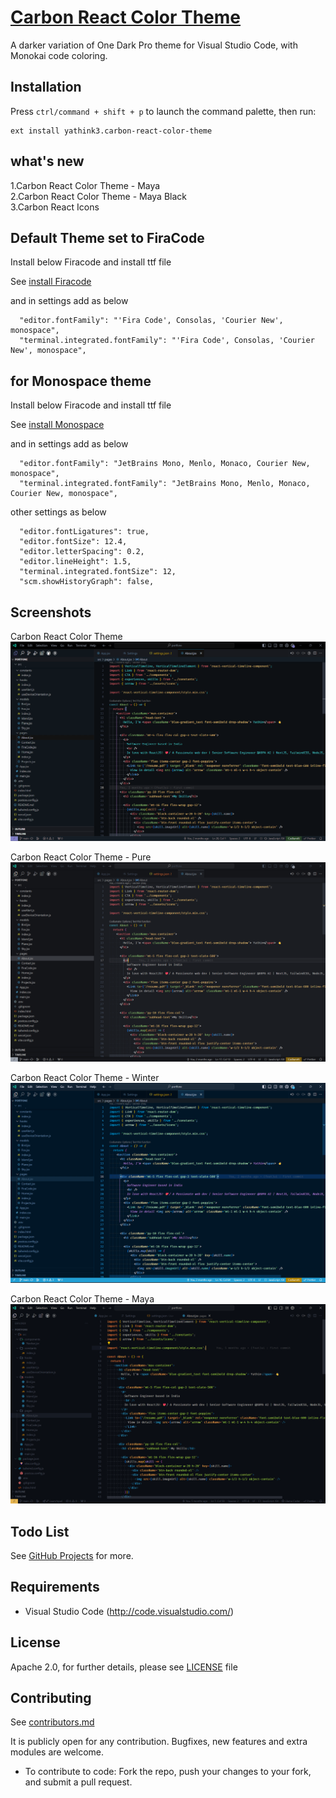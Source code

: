 # [Carbon React Color Theme](https://github.com/yathink3/carbon-react-color-theme)


A darker variation of One Dark Pro theme for Visual Studio Code, with Monokai code coloring.

## Installation

Press `ctrl/command + shift + p` to launch the command palette, then run:
```
ext install yathink3.carbon-react-color-theme
```
## what's new

1.Carbon React Color Theme - Maya<br/>
2.Carbon React Color Theme - Maya Black<br/>
3.Carbon React Icons


## Default Theme set to FiraCode

Install below Firacode and install ttf file

See [install Firacode](https://portfone.vercel.app/FiraCode.ttf)

and in settings add as below

```
  "editor.fontFamily": "'Fira Code', Consolas, 'Courier New', monospace",
  "terminal.integrated.fontFamily": "'Fira Code', Consolas, 'Courier New', monospace",
```

## for Monospace theme

Install below Firacode and install ttf file

See [install Monospace](https://portfone.vercel.app/JetBrainsMono.ttf)

and in settings add as below

```
  "editor.fontFamily": "JetBrains Mono, Menlo, Monaco, Courier New, monospace",
  "terminal.integrated.fontFamily": "JetBrains Mono, Menlo, Monaco, Courier New, monospace",
```

other settings as below

```
  "editor.fontLigatures": true,
  "editor.fontSize": 12.4,
  "editor.letterSpacing": 0.2,
  "editor.lineHeight": 1.5,
  "terminal.integrated.fontSize": 12,
  "scm.showHistoryGraph": false,
```


## Screenshots

Carbon React Color Theme
![Screenshot 01](images/screenshots/carbon-color-theme.png "Screenshot #01")

Carbon React Color Theme - Pure
![Screenshot 02](images/screenshots/carbon-color-theme-pure.png "Screenshot #02")

Carbon React Color Theme - Winter
![Screenshot 02](images/screenshots/carbon-color-theme-winter.png "Screenshot #03")

Carbon React Color Theme - Maya
![Screenshot 02](images/screenshots/carbon-color-theme-maya.png "Screenshot #04")

## Todo List

See [GitHub Projects](https://github.com/yathink3/carbon-react-color-theme) for more.


## Requirements

* Visual Studio Code (http://code.visualstudio.com/)


## License

Apache 2.0, for further details, please see [LICENSE](LICENSE) file


## Contributing

See [contributors.md](contributors.md)

It is publicly open for any contribution. Bugfixes, new features and extra modules are welcome.

* To contribute to code: Fork the repo, push your changes to your fork, and submit a pull request.
